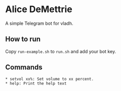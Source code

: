 # Alice DeMettrie

A simple Telegram bot for vladh.

## How to run

Copy `run-example.sh` to `run.sh` and add your bot key.

## Commands

```
* setvol xx%: Set volume to xx percent.
* help: Print the help text
```
